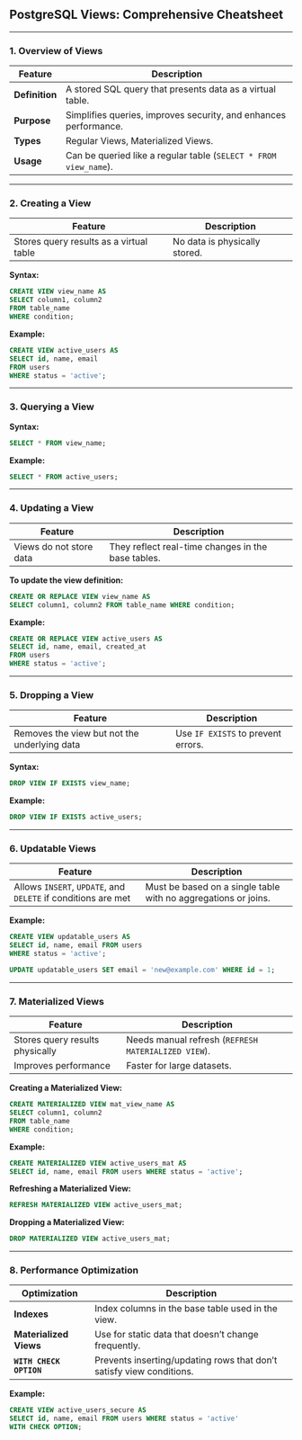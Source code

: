 ## **PostgreSQL Views: Comprehensive Cheatsheet**  

---
 
### **1. Overview of Views**  
| Feature | Description |
|---------|-------------|
| **Definition** | A stored SQL query that presents data as a virtual table. |
| **Purpose** | Simplifies queries, improves security, and enhances performance. |
| **Types** | Regular Views, Materialized Views. |
| **Usage** | Can be queried like a regular table (`SELECT * FROM view_name`). |

---

### **2. Creating a View**  
| Feature | Description |
|---------|-------------|
| Stores query results as a virtual table | No data is physically stored. |

**Syntax:**  
```sql
CREATE VIEW view_name AS 
SELECT column1, column2 
FROM table_name 
WHERE condition;
```

**Example:**  
```sql
CREATE VIEW active_users AS 
SELECT id, name, email 
FROM users 
WHERE status = 'active';
```

---

### **3. Querying a View**  
**Syntax:**  
```sql
SELECT * FROM view_name;
```
**Example:**  
```sql
SELECT * FROM active_users;
```

---

### **4. Updating a View**  
| Feature | Description |
|---------|-------------|
| Views do not store data | They reflect real-time changes in the base tables. |

**To update the view definition:**  
```sql
CREATE OR REPLACE VIEW view_name AS 
SELECT column1, column2 FROM table_name WHERE condition;
```

**Example:**  
```sql
CREATE OR REPLACE VIEW active_users AS 
SELECT id, name, email, created_at 
FROM users 
WHERE status = 'active';
```

---

### **5. Dropping a View**  
| Feature | Description |
|---------|-------------|
| Removes the view but not the underlying data | Use `IF EXISTS` to prevent errors. |

**Syntax:**  
```sql
DROP VIEW IF EXISTS view_name;
```
**Example:**  
```sql
DROP VIEW IF EXISTS active_users;
```

---

### **6. Updatable Views**  
| Feature | Description |
|---------|-------------|
| Allows `INSERT`, `UPDATE`, and `DELETE` if conditions are met | Must be based on a single table with no aggregations or joins. |

**Example:**  
```sql
CREATE VIEW updatable_users AS 
SELECT id, name, email FROM users 
WHERE status = 'active';
```
```sql
UPDATE updatable_users SET email = 'new@example.com' WHERE id = 1;
```

---

### **7. Materialized Views**  
| Feature | Description |
|---------|-------------|
| Stores query results physically | Needs manual refresh (`REFRESH MATERIALIZED VIEW`). |
| Improves performance | Faster for large datasets. |

**Creating a Materialized View:**  
```sql
CREATE MATERIALIZED VIEW mat_view_name AS 
SELECT column1, column2 
FROM table_name 
WHERE condition;
```
**Example:**  
```sql
CREATE MATERIALIZED VIEW active_users_mat AS 
SELECT id, name, email FROM users WHERE status = 'active';
```

**Refreshing a Materialized View:**  
```sql
REFRESH MATERIALIZED VIEW active_users_mat;
```

**Dropping a Materialized View:**  
```sql
DROP MATERIALIZED VIEW active_users_mat;
```

---

### **8. Performance Optimization**  
| Optimization | Description |
|-------------|-------------|
| **Indexes** | Index columns in the base table used in the view. |
| **Materialized Views** | Use for static data that doesn’t change frequently. |
| **`WITH CHECK OPTION`** | Prevents inserting/updating rows that don’t satisfy view conditions. |

**Example:**  
```sql
CREATE VIEW active_users_secure AS 
SELECT id, name, email FROM users WHERE status = 'active'
WITH CHECK OPTION;
```
